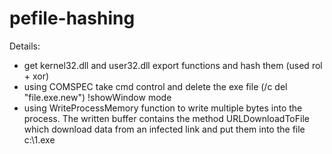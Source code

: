 # pefile-hashing

Details:
- get kernel32.dll and user32.dll export functions and hash them (used rol + xor)
- using COMSPEC take cmd control and delete the exe file  (/c del "file.exe.new") !showWindow mode
- using WriteProcessMemory function to write multiple bytes into the process. The written buffer contains the method URLDownloadToFile which download data from an infected link and put them into the file  c:\\1.exe

